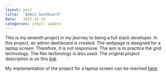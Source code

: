 ```yaml
---
layout: post
title:  "Admin Dashboard"
date:   2022-12-14
categories: jekyll update
---
```

This is my seventh project in my journey to being a full stack developer. In this project, an admin dashboard is created. The webpage is designed for a laptop screen. Therefore, it is not responsive. The aim is to practice the grid technology. The flex technology is also used. The original project description is on this [link][Odin-link]. 

My implementation of the project for a laptop screen can be reached [here][My-implementation]. 

[Odin-link]: https://www.theodinproject.com/lessons/node-path-intermediate-html-and-css-admin-dashboard 
[My-implementation]: https://saffetgokcensenfullstackdev.github.io/odin_admin_dashboard_project/ 
